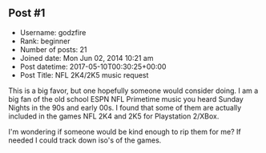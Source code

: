 ## Post #1
- Username: godzfire
- Rank: beginner
- Number of posts: 21
- Joined date: Mon Jun 02, 2014 10:21 am
- Post datetime: 2017-05-10T00:30:25+00:00
- Post Title: NFL 2K4/2K5 music request

This is a big favor, but one hopefully someone would consider doing. I am a big fan of the old school ESPN NFL Primetime music you heard Sunday Nights in the 90s and early 00s. I found that some of them are actually included in the games NFL 2K4 and 2K5 for Playstation 2/XBox.

I'm wondering if someone would be kind enough to rip them for me? If needed I could track down iso's of the games.
